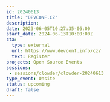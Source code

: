 ```yaml
---
id: 20240613
title: "DEVCONF.CZ"
description: 
date: 2023-06-05T10:27:35-06:00
start_date: 2024-06-13T10:00:00Z
cta: 
  type: external
  url: https://www.devconf.info/cz/
  text: Register
projects: Open Source Events
sessions: 
 - sessions/clowder/clowder-20240613
type_event: Onsite
status: upcoming
draft: false
---
```


